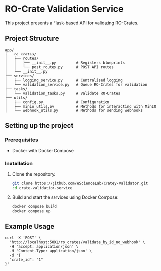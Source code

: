 # RO-Crate Validation Service

This project presents a Flask-based API for validating RO-Crates.

## Project Structure

```
app/
├── ro_crates/
│   ├── routes/
│   │   ├── __init__.py         # Registers blueprints
│   │   └── post_routes.py      # POST API routes
│   └── __init__.py             
├── services/
│   ├── logging_service.py      # Centralised logging
│   └── validation_service.py   # Queue RO-Crates for validation
├── tasks/
│   └── validation_tasks.py     # Validate RO-Crates
├── utils/
│   ├── config.py               # Configuration
│   ├── minio_utils.py          # Methods for interacting with MinIO
│   └── webhook_utils.py        # Methods for sending webhooks
```

## Setting up the project

### Prerequisites

- Docker with Docker Compose

### Installation

1. Clone the repository:
    ```bash
   git clone https://github.com/eScienceLab/Cratey-Validator.git
   cd crate-validation-service
   ```

2. Build and start the services using Docker Compose:
    ```bash
   docker compose build
   docker compose up
   ```

## Example Usage

```
curl -X 'POST' \
  'http://localhost:5001/ro_crates/validate_by_id_no_webhook' \
  -H 'accept: application/json' \
  -H 'Content-Type: application/json' \
  -d '{
  "crate_id": "1"
}'
```
